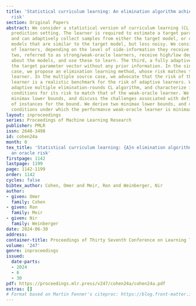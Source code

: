 ```yaml
---
title: 'Statistical curriculum learning: An elimination algorithm achieving an oracle
  risk'
section: Original Papers
abstract: We consider a statistical version of curriculum learning (CL) in a parametric
  prediction setting. The learner is required to estimate a target parameter vector,
  and can adaptively collect samples from either the target model, or other source
  models that are similar to the target model, but less noisy. We consider three types
  of learners, depending on the level of side-information they receive. The first
  two, referred to as strong/weak-oracle learners, receive high/low degrees of information
  about the models, and use these to learn. The third, a fully adaptive learner, estimates
  the target parameter vector without any prior information. In the single source
  case, we propose an elimination learning method, whose risk matches that of a strong-oracle
  learner. In the multiple source case, we advocate that the risk of the weak-oracle
  learner is a realistic benchmark for the risk of adaptive learners. We develop an
  adaptive multiple elimination-rounds CL algorithm, and characterize instance-dependent
  conditions for its risk to match that of the weak-oracle learner. We consider instance-dependent
  minimax lower bounds, and discuss the challenges associated with defining the class
  of instances for the bound. We derive two minimax lower bounds, and determine the
  conditions under which the performance weak-oracle learner is minimax optimal.
layout: inproceedings
series: Proceedings of Machine Learning Research
publisher: PMLR
issn: 2640-3498
id: cohen24a
month: 0
tex_title: 'Statistical curriculum learning: {A}n elimination algorithm achieving
  an oracle risk'
firstpage: 1142
lastpage: 1199
page: 1142-1199
order: 1142
cycles: false
bibtex_author: Cohen, Omer and Meir, Ron and Weinberger, Nir
author:
- given: Omer
  family: Cohen
- given: Ron
  family: Meir
- given: Nir
  family: Weinberger
date: 2024-06-30
address:
container-title: Proceedings of Thirty Seventh Conference on Learning Theory
volume: '247'
genre: inproceedings
issued:
  date-parts:
  - 2024
  - 6
  - 30
pdf: https://proceedings.mlr.press/v247/cohen24a/cohen24a.pdf
extras: []
# Format based on Martin Fenner's citeproc: https://blog.front-matter.io/posts/citeproc-yaml-for-bibliographies/
---
```

